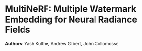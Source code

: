 # MultiNeRF: Multiple Watermark Embedding for Neural Radiance Fields

**Authors**: Yash Kulthe, Andrew Gilbert, John Collomosse 